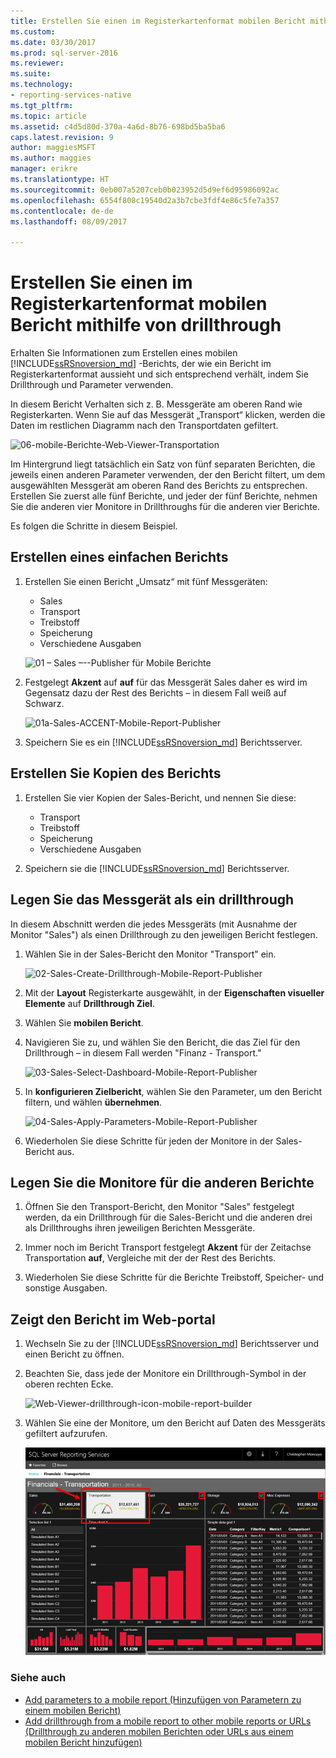 ```yaml
---
title: Erstellen Sie einen im Registerkartenformat mobilen Bericht mithilfe von Drillthrough | Reporting Services-mobile-Berichte | Microsoft Docs
ms.custom: 
ms.date: 03/30/2017
ms.prod: sql-server-2016
ms.reviewer: 
ms.suite: 
ms.technology:
- reporting-services-native
ms.tgt_pltfrm: 
ms.topic: article
ms.assetid: c4d5d80d-370a-4a6d-8b76-698bd5ba5ba6
caps.latest.revision: 9
author: maggiesMSFT
ms.author: maggies
manager: erikre
ms.translationtype: HT
ms.sourcegitcommit: 0eb007a5207ceb0b023952d5d9ef6d95986092ac
ms.openlocfilehash: 6554f808c19540d2a3b7cbe3fdf4e86c5fe7a357
ms.contentlocale: de-de
ms.lasthandoff: 08/09/2017

---
```

# <a name="create-a-tabbed-mobile-report-by-using-drillthrough"></a>Erstellen Sie einen im Registerkartenformat mobilen Bericht mithilfe von drillthrough
Erhalten Sie Informationen zum Erstellen eines mobilen [!INCLUDE[ssRSnoversion_md](../../includes/ssrsnoversion-md.md)] -Berichts, der wie ein Bericht im Registerkartenformat aussieht und sich entsprechend verhält, indem Sie Drillthrough und Parameter verwenden.

In diesem Bericht Verhalten sich z. B. Messgeräte am oberen Rand wie Registerkarten. Wenn Sie auf das Messgerät „Transport“ klicken, werden die Daten im restlichen Diagramm nach den Transportdaten gefiltert.

![06-mobile-Berichte-Web-Viewer-Transportation](../../reporting-services/mobile-reports/media/tabbed-mobile-report-web-viewer-transportation-complete.png)

Im Hintergrund liegt tatsächlich ein Satz von fünf separaten Berichten, die jeweils einen anderen Parameter verwenden, der den Bericht filtert, um dem ausgewählten Messgerät am oberen Rand des Berichts zu entsprechen. Erstellen Sie zuerst alle fünf Berichte, und jeder der fünf Berichte, nehmen Sie die anderen vier Monitore in Drillthroughs für die anderen vier Berichte.

Es folgen die Schritte in diesem Beispiel.

## <a name="create-the-basic-report"></a>Erstellen eines einfachen Berichts

1. Erstellen Sie einen Bericht „Umsatz“ mit fünf Messgeräten:

    * Sales
    * Transport
    * Treibstoff
    * Speicherung
    * Verschiedene Ausgaben

   ![01 – Sales –--Publisher für Mobile Berichte](../../reporting-services/mobile-reports/media/01-sales-mobile-report-publisher.png)
    
2. Festgelegt **Akzent** auf **auf** für das Messgerät Sales daher es wird im Gegensatz dazu der Rest des Berichts – in diesem Fall weiß auf Schwarz.

    ![01a-Sales-ACCENT-Mobile-Report-Publisher](../../reporting-services/mobile-reports/media/01a-sales-accent-mobile-report-publisher.png)
    
3. Speichern Sie es ein [!INCLUDE[ssRSnoversion_md](../../includes/ssrsnoversion-md.md)] Berichtsserver.

## <a name="make-copies-of-the-report"></a>Erstellen Sie Kopien des Berichts

1. Erstellen Sie vier Kopien der Sales-Bericht, und nennen Sie diese: 

    * Transport
    * Treibstoff
    * Speicherung
    * Verschiedene Ausgaben

3. Speichern sie die [!INCLUDE[ssRSnoversion_md](../../includes/ssrsnoversion-md.md)] Berichtsserver.

## <a name="set-the-gauge-as-a-drillthrough"></a>Legen Sie das Messgerät als ein drillthrough

In diesem Abschnitt werden die jedes Messgeräts (mit Ausnahme der Monitor "Sales") als einen Drillthrough zu den jeweiligen Bericht festlegen.

1. Wählen Sie in der Sales-Bericht den Monitor "Transport" ein.

    ![02-Sales-Create-Drillthrough-Mobile-Report-Publisher](../../reporting-services/mobile-reports/media/02-sales-create-drillthrough-mobile-report-publisher.png)

2. Mit der **Layout** Registerkarte ausgewählt, in der **Eigenschaften visueller Elemente** auf **Drillthrough Ziel**.

3. Wählen Sie **mobilen Bericht**.

4. Navigieren Sie zu, und wählen Sie den Bericht, die das Ziel für den Drillthrough – in diesem Fall werden "Finanz - Transport."

    ![03-Sales-Select-Dashboard-Mobile-Report-Publisher](../../reporting-services/mobile-reports/media/03-sales-select-dashboard-mobile-report-publisher.png)

5. In **konfigurieren Zielbericht**, wählen Sie den Parameter, um den Bericht filtern, und wählen **übernehmen**.

   ![04-Sales-Apply-Parameters-Mobile-Report-Publisher](../../reporting-services/mobile-reports/media/04-sales-apply-parameters-mobile-report-publisher.png)
   
6. Wiederholen Sie diese Schritte für jeden der Monitore in der Sales-Bericht aus. 

## <a name="set-the-gauges-for-the-other-reports"></a>Legen Sie die Monitore für die anderen Berichte

1.  Öffnen Sie den Transport-Bericht, den Monitor "Sales" festgelegt werden, da ein Drillthrough für die Sales-Bericht und die anderen drei als Drillthroughs ihren jeweiligen Berichten Messgeräte.

2. Immer noch im Bericht Transport festgelegt **Akzent** für der Zeitachse Transportation **auf**, Vergleiche mit der der Rest des Berichts.

3. Wiederholen Sie diese Schritte für die Berichte Treibstoff, Speicher- und sonstige Ausgaben. 

## <a name="view-the-report-in-the-web-portal"></a>Zeigt den Bericht im Web-portal

1. Wechseln Sie zu der [!INCLUDE[ssRSnoversion_md](../../includes/ssrsnoversion-md.md)] Berichtsserver und einen Bericht zu öffnen. 

2. Beachten Sie, dass jede der Monitore ein Drillthrough-Symbol in der oberen rechten Ecke.

    ![Web-Viewer-drillthrough-icon-mobile-report-builder](../../reporting-services/mobile-reports/media/web-viewer-drillthrough-icon-mobile-report-builder.png)

3. Wählen Sie eine der Monitore, um den Bericht auf Daten des Messgeräts gefiltert aufzurufen.

   ![06-mobile-Berichte-Web-Viewer-Transportation](../../reporting-services/mobile-reports/media/06-mobile-report-web-viewer-transportation.png)

### <a name="see-also"></a>Siehe auch
    
* [Add parameters to a mobile report (Hinzufügen von Parametern zu einem mobilen Bericht)](../../reporting-services/mobile-reports/add-parameters-to-a-mobile-report-reporting-services.md)
* [Add drillthrough from a mobile report to other mobile reports or URLs (Drillthrough zu anderen mobilen Berichten oder URLs aus einem mobilen Bericht hinzufügen)](../../reporting-services/mobile-reports/add-drillthrough-from-a-mobile-report-to-other-mobile-reports-or-urls.md)




  


